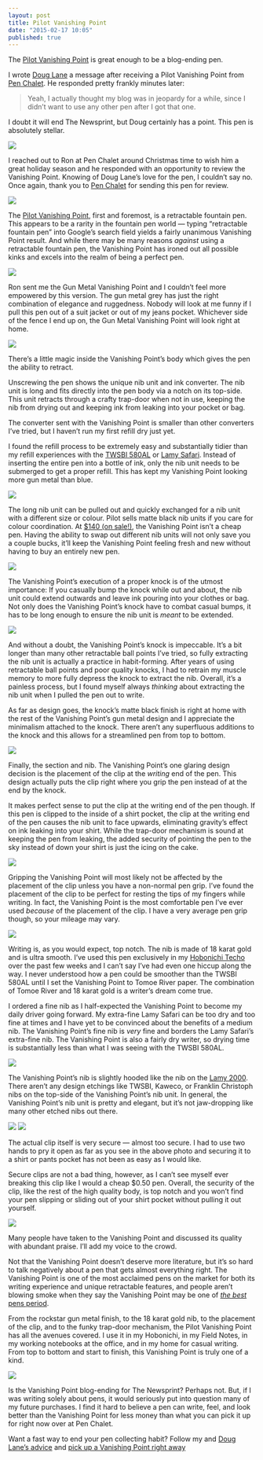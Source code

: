 ```yaml
---
layout: post
title: Pilot Vanishing Point
date: "2015-02-17 10:05"
published: true
---
```


The [Pilot Vanishing Point](http://www.penchalet.com/fine_pens/fountain_pens/pilot_vanishing_point_fountain_pen.html) is great enough to be a blog-ending pen.

I wrote [Doug Lane](http://www.modernstationer.com) a message after receiving a Pilot Vanishing Point from [Pen Chalet](http://www.penchalet.com). He responded pretty frankly minutes later:

> Yeah, I actually thought my blog was in jeopardy for a while, since I didn’t want to use any other pen after I got that one.

I doubt it will end The Newsprint, but Doug certainly has a point. This pen is absolutely stellar.

*![](http://thenewsprint.s3.amazonaws.com/media/2015/02/Pilot-Vanishing-Point-2.jpg)*

I reached out to Ron at Pen Chalet around Christmas time to wish him a great holiday season and he responded with an opportunity to review the Vanishing Point. Knowing of Doug Lane’s love for the pen, I couldn’t say no. Once again, thank you to [Pen Chalet](http://www.penchalet.com) for sending this pen for review.

*![](http://thenewsprint.s3.amazonaws.com/media/2015/02/Pilot-Vanishing-Point-10.jpg)*

The [Pilot Vanishing Point](http://www.penchalet.com/fine_pens/fountain_pens/pilot_vanishing_point_fountain_pen.html), first and foremost, is a retractable fountain pen. This appears to be a rarity in the fountain pen world — typing “retractable fountain pen” into Google’s search field yields a fairly unanimous Vanishing Point result. And while there may be many reasons *against* using a retractable fountain pen, the Vanishing Point has ironed out all possible kinks and excels into the realm of being a perfect pen. 

![](http://thenewsprint.s3.amazonaws.com/media/2015/02/Pilot-Vanishing-Point-16.jpg)

Ron sent me the Gun Metal Vanishing Point and I couldn’t feel more empowered by this version. The gun metal grey has just the right combination of elegance and ruggedness. Nobody will look at me funny if I pull this pen out of a suit jacket or out of my jeans pocket. Whichever side of the fence I end up on, the Gun Metal Vanishing Point will look right at home.

![](http://thenewsprint.s3.amazonaws.com/media/2015/02/Pilot-Vanishing-Point-15.jpg)

There’s a little magic inside the Vanishing Point’s body which gives the pen the ability to retract.

Unscrewing the pen shows the unique nib unit and ink converter. The nib unit is long and fits directly into the pen body via a notch on its top-side. This unit retracts through a crafty trap-door when not in use, keeping the nib from drying out and keeping ink from leaking into your pocket or bag.

The converter sent with the Vanishing Point is smaller than other converters I’ve tried, but I haven’t run my first refill dry just yet. 

I found the refill process to be extremely easy and substantially tidier than my refill experiences with the [TWSBI 580AL](http://thenewsprint.co/2014/08/27/twsbi-diamond-580al/) or [Lamy Safari](http://thenewsprint.co/2014/07/15/lamy-safari/). Instead of inserting the entire pen into a bottle of ink, only the nib unit needs to be submerged to get a proper refill. This has kept my Vanishing Point looking more gun metal than blue.

![](http://thenewsprint.s3.amazonaws.com/media/2015/02/Pilot-Vanishing-Point-17.jpg)

The long nib unit can be pulled out and quickly exchanged for a nib unit with a different size or colour. Pilot sells matte black nib units if you care for colour coordination. At [$140 (on sale!)](http://www.penchalet.com/fine_pens/fountain_pens/pilot_vanishing_point_fountain_pen.html), the Vanishing Point isn’t a cheap pen. Having the ability to swap out different nib units will not only save you a couple bucks, it’ll keep the Vanishing Point feeling fresh and new without having to buy an entirely new pen.

*![](http://thenewsprint.s3.amazonaws.com/media/2015/02/Pilot-Vanishing-Point-7.jpg)*

The Vanishing Point’s execution of a proper knock is of the utmost importance: If you casually bump the knock while out and about, the nib unit could extend outwards and leave ink pouring into your clothes or bag. Not only does the Vanishing Point’s knock have to combat casual bumps, it has to be long enough to ensure the nib unit is *meant* to be extended.

*![](http://thenewsprint.s3.amazonaws.com/media/2015/02/Pilot-Vanishing-Point-3.jpg)*

And without a doubt, the Vanishing Point’s knock is impeccable. It’s a bit longer than many other retractable ball points I’ve tried, so fully extracting the nib unit is actually a practice in habit-forming. After years of using retractable ball points and poor quality knocks, I had to retrain my muscle memory to more fully depress the knock to extract the nib. Overall, it’s a painless process, but I found myself always *thinking* about extracting the nib unit when I pulled the pen out to write.

As far as design goes, the knock’s matte black finish is right at home with the rest of the Vanishing Point’s gun metal design and I appreciate the minimalism attached to the knock. There aren’t any superfluous additions to the knock and this allows for a streamlined pen from top to bottom.

*![](http://thenewsprint.s3.amazonaws.com/media/2015/02/Pilot-Vanishing-Point-6.jpg)*

Finally, the section and nib. The Vanishing Point’s one glaring design decision is the placement of the clip at the *writing* end of the pen. This design actually puts the clip right where you grip the pen instead of at the end by the knock. 

It makes perfect sense to put the clip at the writing end of the pen though. If this pen is clipped to the inside of a shirt pocket, the clip at the writing end of the pen causes the nib unit to face upwards, eliminating gravity’s effect on ink leaking into your shirt. While the trap-door mechanism is sound at keeping the pen from leaking, the added security of pointing the pen to the sky instead of down your shirt is just the icing on the cake.

*![](http://thenewsprint.s3.amazonaws.com/media/2015/02/Pilot-Vanishing-Point-4.jpg)*

Gripping the Vanishing Point will most likely not be affected by the placement of the clip unless you have a non-normal pen grip. I’ve found the placement of the clip to be perfect for resting the tips of my fingers while writing. In fact, the Vanishing Point is the most comfortable pen I’ve ever used *because* of the placement of the clip. I have a very average pen grip though, so your mileage may vary.

*![](http://thenewsprint.s3.amazonaws.com/media/2015/02/Pilot-Vanishing-Point-9.jpg)*

Writing is, as you would expect, top notch. The nib is made of 18 karat gold and is ultra smooth. I’ve used this pen exclusively in my [Hobonichi Techo](http://thenewsprint.co/2015/01/19/hobonichi-techo/) over the past few weeks and I can’t say I’ve had even one hiccup along the way. I never understood how a pen could be smoother than the TWSBI 580AL until I set the Vanishing Point to Tomoe River paper. The combination of Tomoe River and 18 karat gold is a writer’s dream come true.

I ordered a fine nib as I half-expected the Vanishing Point to become my daily driver going forward. My extra-fine Lamy Safari can be too dry and too fine at times and I have yet to be convinced about the benefits of a medium nib. The Vanishing Point’s fine nib is *very* fine and borders the Lamy Safari’s extra-fine nib. The Vanishing Point is also a fairly dry writer, so drying time is substantially less than what I was seeing with the TWSBI 580AL.

*![](http://thenewsprint.s3.amazonaws.com/media/2015/02/Pilot-Vanishing-Point-8.jpg)*

The Vanishing Point’s nib is slightly hooded like the nib on the [Lamy 2000](http://www.penchalet.com/fine_pens/fountain_pens/lamy_2000_fountain_pen.html). There aren’t any design etchings like TWSBI, Kaweco, or Franklin Christoph nibs on the top-side of the Vanishing Point’s nib unit. In general, the Vanishing Point’s nib unit is pretty and elegant, but it’s not jaw-dropping like many other etched nibs out there.

![](http://thenewsprint.s3.amazonaws.com/media/2015/02/Pilot-Vanishing-Point-12.jpg)
![](http://thenewsprint.s3.amazonaws.com/media/2015/02/Pilot-Vanishing-Point-13.jpg)

The actual clip itself is very secure — almost too secure. I had to use two hands to pry it open as far as you see in the above photo and securing it to a shirt or pants pocket has not been as easy as I would like. 

Secure clips are not a bad thing, however, as I can’t see myself ever breaking this clip like I would a cheap $0.50 pen. Overall, the security of the clip, like the rest of the high quality body, is top notch and you won’t find your pen slipping or sliding out of your shirt pocket without pulling it out yourself.

![](http://thenewsprint.s3.amazonaws.com/media/2015/02/Pilot-Vanishing-Point-5.jpg)

Many people have taken to the Vanishing Point and discussed its quality with abundant praise. I’ll add my voice to the crowd.

Not that the Vanishing Point doesn’t deserve more literature, but it’s so hard to talk negatively about a pen that gets almost everything right. The Vanishing Point is one of the most acclaimed pens on the market for both its writing experience and unique retractable features, and people aren’t blowing smoke when they say the Vanishing Point may be one of [*the best* pens period](http://www.penaddict.com/top-5-pens/). 

From the rockstar gun metal finish, to the 18 karat gold nib, to the placement of the clip, and to the funky trap-door mechanism, the Pilot Vanishing Point has all the avenues covered. I use it in my Hobonichi, in my Field Notes, in my working notebooks at the office, and in my home for casual writing. From top to bottom and start to finish, this Vanishing Point is truly one of a kind.

*![](http://thenewsprint.s3.amazonaws.com/media/2015/02/Pilot-Vanishing-Point-11.jpg)*

Is the Vanishing Point blog-ending for The Newsprint? Perhaps not. But, if I was writing solely about pens, it would seriously put into question many of my future purchases. I find it hard to believe a pen can write, feel, and look better than the Vanishing Point for less money than what you can pick it up for right now over at Pen Chalet. 

Want a fast way to end your pen collecting habit? Follow my and [Doug Lane’s advice](http://www.modernstationer.com/blog/2014/6/24/pilot-vanishing-point-review) and [pick up a Vanishing Point right away](http://www.penchalet.com/fine_pens/fountain_pens/pilot_vanishing_point_fountain_pen.html)